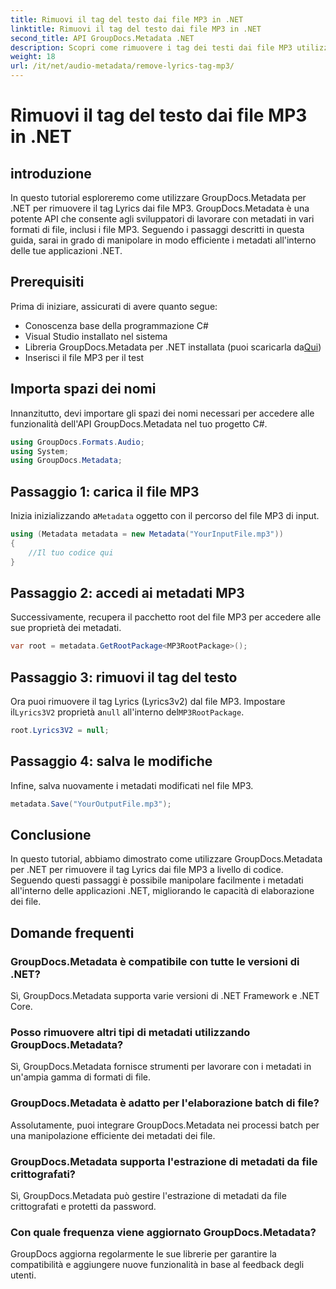 ```yaml
---
title: Rimuovi il tag del testo dai file MP3 in .NET
linktitle: Rimuovi il tag del testo dai file MP3 in .NET
second_title: API GroupDocs.Metadata .NET
description: Scopri come rimuovere i tag dei testi dai file MP3 utilizzando GroupDocs.Metadata per .NET. Segui la nostra guida passo passo per una manipolazione efficiente dei metadati.
weight: 18
url: /it/net/audio-metadata/remove-lyrics-tag-mp3/
---
```


# Rimuovi il tag del testo dai file MP3 in .NET

## introduzione
In questo tutorial esploreremo come utilizzare GroupDocs.Metadata per .NET per rimuovere il tag Lyrics dai file MP3. GroupDocs.Metadata è una potente API che consente agli sviluppatori di lavorare con metadati in vari formati di file, inclusi i file MP3. Seguendo i passaggi descritti in questa guida, sarai in grado di manipolare in modo efficiente i metadati all'interno delle tue applicazioni .NET.
## Prerequisiti
Prima di iniziare, assicurati di avere quanto segue:
- Conoscenza base della programmazione C#
- Visual Studio installato nel sistema
-  Libreria GroupDocs.Metadata per .NET installata (puoi scaricarla da[Qui](https://releases.groupdocs.com/metadata/net/))
- Inserisci il file MP3 per il test

## Importa spazi dei nomi
Innanzitutto, devi importare gli spazi dei nomi necessari per accedere alle funzionalità dell'API GroupDocs.Metadata nel tuo progetto C#.
```csharp
using GroupDocs.Formats.Audio;
using System;
using GroupDocs.Metadata;
```
## Passaggio 1: carica il file MP3
 Inizia inizializzando a`Metadata` oggetto con il percorso del file MP3 di input.
```csharp
using (Metadata metadata = new Metadata("YourInputFile.mp3"))
{
    //Il tuo codice qui
}
```
## Passaggio 2: accedi ai metadati MP3
Successivamente, recupera il pacchetto root del file MP3 per accedere alle sue proprietà dei metadati.
```csharp
var root = metadata.GetRootPackage<MP3RootPackage>();
```
## Passaggio 3: rimuovi il tag del testo
 Ora puoi rimuovere il tag Lyrics (Lyrics3v2) dal file MP3. Impostare il`Lyrics3V2` proprietà a`null` all'interno del`MP3RootPackage`.
```csharp
root.Lyrics3V2 = null;
```
## Passaggio 4: salva le modifiche
Infine, salva nuovamente i metadati modificati nel file MP3.
```csharp
metadata.Save("YourOutputFile.mp3");
```

## Conclusione
In questo tutorial, abbiamo dimostrato come utilizzare GroupDocs.Metadata per .NET per rimuovere il tag Lyrics dai file MP3 a livello di codice. Seguendo questi passaggi è possibile manipolare facilmente i metadati all'interno delle applicazioni .NET, migliorando le capacità di elaborazione dei file.

## Domande frequenti
### GroupDocs.Metadata è compatibile con tutte le versioni di .NET?
Sì, GroupDocs.Metadata supporta varie versioni di .NET Framework e .NET Core.
### Posso rimuovere altri tipi di metadati utilizzando GroupDocs.Metadata?
Sì, GroupDocs.Metadata fornisce strumenti per lavorare con i metadati in un'ampia gamma di formati di file.
### GroupDocs.Metadata è adatto per l'elaborazione batch di file?
Assolutamente, puoi integrare GroupDocs.Metadata nei processi batch per una manipolazione efficiente dei metadati dei file.
### GroupDocs.Metadata supporta l'estrazione di metadati da file crittografati?
Sì, GroupDocs.Metadata può gestire l'estrazione di metadati da file crittografati e protetti da password.
### Con quale frequenza viene aggiornato GroupDocs.Metadata?
GroupDocs aggiorna regolarmente le sue librerie per garantire la compatibilità e aggiungere nuove funzionalità in base al feedback degli utenti.